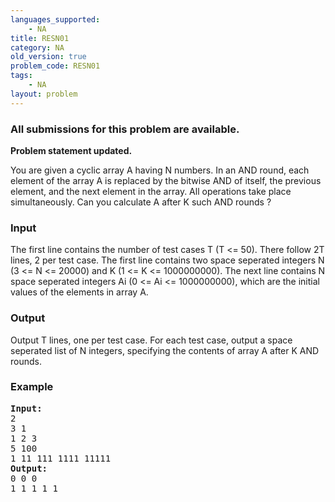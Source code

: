 ```yaml
---
languages_supported:
    - NA
title: RESN01
category: NA
old_version: true
problem_code: RESN01
tags:
    - NA
layout: problem
---
```

###  All submissions for this problem are available. 

**Problem statement updated.**

You are given a cyclic array A having N numbers. In an AND round, each element of the array A is replaced by the bitwise AND of itself, the previous element, and the next element in the array. All operations take place simultaneously. Can you calculate A after K such AND rounds ?

### Input

The first line contains the number of test cases T (T &lt;= 50). There follow 2T lines, 2 per test case. The first line contains two space seperated integers N (3 &lt;= N &lt;= 20000) and K (1 &lt;= K &lt;= 1000000000). The next line contains N space seperated integers Ai (0 &lt;= Ai &lt;= 1000000000), which are the initial values of the elements in array A.

### Output

Output T lines, one per test case. For each test case, output a space seperated list of N integers, specifying the contents of array A after K AND rounds.

### Example

<pre><b>Input:</b>
2
3 1
1 2 3
5 100
1 11 111 1111 11111
<b>Output:</b>
0 0 0
1 1 1 1 1
</pre>